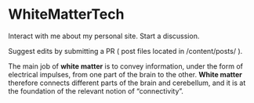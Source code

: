 # WhiteMatterTech

Interact with me about my personal site. Start a discussion. 

Suggest edits by submitting a PR ( post files located in /content/posts/ ).

The main job of **white matter** is to convey information, under the form of electrical impulses, from one part of the brain to the other. **White matter** therefore connects different parts of the brain and cerebellum, and it is at the foundation of the relevant notion of “connectivity”.
